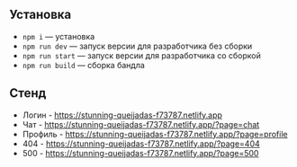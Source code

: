 ## Установка

- `npm i` — установка
- `npm run dev` — запуск версии для разработчика без сборки
- `npm run start` — запуск версии для разработчика со сборкой
- `npm run build` — сборка бандла

## **Стенд**

- Логин - https://stunning-queijadas-f73787.netlify.app
- Чат - https://stunning-queijadas-f73787.netlify.app/?page=chat
- Профиль - https://stunning-queijadas-f73787.netlify.app/?page=profile
- 404 - https://stunning-queijadas-f73787.netlify.app/?page=404
- 500 - https://stunning-queijadas-f73787.netlify.app/?page=500
